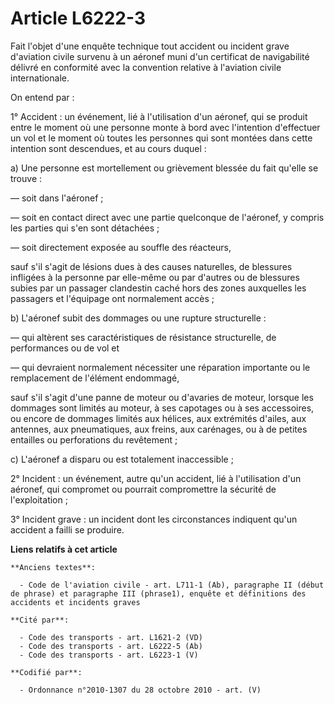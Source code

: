 # Article L6222-3

Fait l'objet d'une enquête technique tout accident ou incident grave d'aviation civile survenu à un aéronef muni d'un
certificat de navigabilité délivré en conformité avec la convention relative à l'aviation civile internationale.

On entend par :

1° Accident : un événement, lié à l'utilisation d'un aéronef, qui se produit entre le moment où une personne monte à bord
avec l'intention d'effectuer un vol et le moment où toutes les personnes qui sont montées dans cette intention sont
descendues, et au cours duquel :

a) Une personne est mortellement ou grièvement blessée du fait qu'elle se trouve :

― soit dans l'aéronef ;

― soit en contact direct avec une partie quelconque de l'aéronef, y compris les parties qui s'en sont détachées ;

― soit directement exposée au souffle des réacteurs,

sauf s'il s'agit de lésions dues à des causes naturelles, de blessures infligées à la personne par elle-même ou par d'autres
ou de blessures subies par un passager clandestin caché hors des zones auxquelles les passagers et l'équipage ont normalement
accès ;

b) L'aéronef subit des dommages ou une rupture structurelle :

― qui altèrent ses caractéristiques de résistance structurelle, de performances ou de vol et

― qui devraient normalement nécessiter une réparation importante ou le remplacement de l'élément endommagé,

sauf s'il s'agit d'une panne de moteur ou d'avaries de moteur, lorsque les dommages sont limités au moteur, à ses capotages
ou à ses accessoires, ou encore de dommages limités aux hélices, aux extrémités d'ailes, aux antennes, aux pneumatiques, aux
freins, aux carénages, ou à de petites entailles ou perforations du revêtement ;

c) L'aéronef a disparu ou est totalement inaccessible ;

2° Incident : un événement, autre qu'un accident, lié à l'utilisation d'un aéronef, qui compromet ou pourrait compromettre la
sécurité de l'exploitation ;

3° Incident grave : un incident dont les circonstances indiquent qu'un accident a failli se produire.

**Liens relatifs à cet article**

	**Anciens textes**:

	  - Code de l'aviation civile - art. L711-1 (Ab), paragraphe II (début de phrase) et paragraphe III (phrase1), enquête et définitions des accidents et incidents graves

	**Cité par**:

	  - Code des transports - art. L1621-2 (VD)
	  - Code des transports - art. L6222-5 (Ab)
	  - Code des transports - art. L6223-1 (V)

	**Codifié par**:

	  - Ordonnance n°2010-1307 du 28 octobre 2010 - art. (V)
